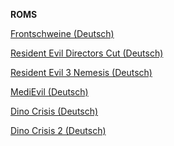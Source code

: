 <b>ROMS</b>

<a href="https://download.loveroms.com/downloader/rom/Frontschweine%20(Germany).7z?id=250652&token=1513816680-Hyai4WiOguX8BIhTco3%2FeAQ9J7aszHjIhnzHv8GGgaw%3D">Frontschweine (Deutsch)</a>

<a href="https://download.loveroms.com/downloader/rom/Resident%20Evil%20-%20Directors%20Cut%20(Germany).7z?id=251626&token=1513817050-jV%2Fy5sjcfQLP9c0GImrXHx%2B10fXlB4h1EJPXDjVeZdw%3D">Resident Evil Directors Cut (Deutsch)</a>

<a href="https://download.loveroms.com/downloader/rom/Resident%20Evil%203%20-%20Nemesis%20(Germany).7z?id=251643&token=1513817118-p5QL%2FSZuCMhYhOPKsbVYK2gv04V%2FRNUUy0DgsTvaU8s%3D">Resident Evil 3 Nemesis (Deutsch)</a>

<a href="https://download.loveroms.com/downloader/rom/MediEvil%20(Germany).7z?id=251102&token=1513817183-FJfRCiF7wBeDM%2BFWC3luJL5rv7J68moct%2FGBprXj%2Fg4%3D">MediEvil (Deutsch)</a>

<a href="https://download.loveroms.com/downloader/rom/Dino%20Crisis%20(Germany).7z?id=249985&token=1513817184-RGsY%2BN3ESV6BC9rgfxbaT5zUhTQe895CrqxlpEyNTe8%3D">Dino Crisis (Deutsch)</a>

<a href="https://download.loveroms.com/downloader/rom/Dino%20Crisis%202%20(Germany).7z?id=249990&token=1513817317-oyITY%2BDOEfIhm%2FXK3T805Vo1ONIzlZZmTim1Z7tZ4eU%3D">Dino Crisis 2 (Deutsch)</a>
